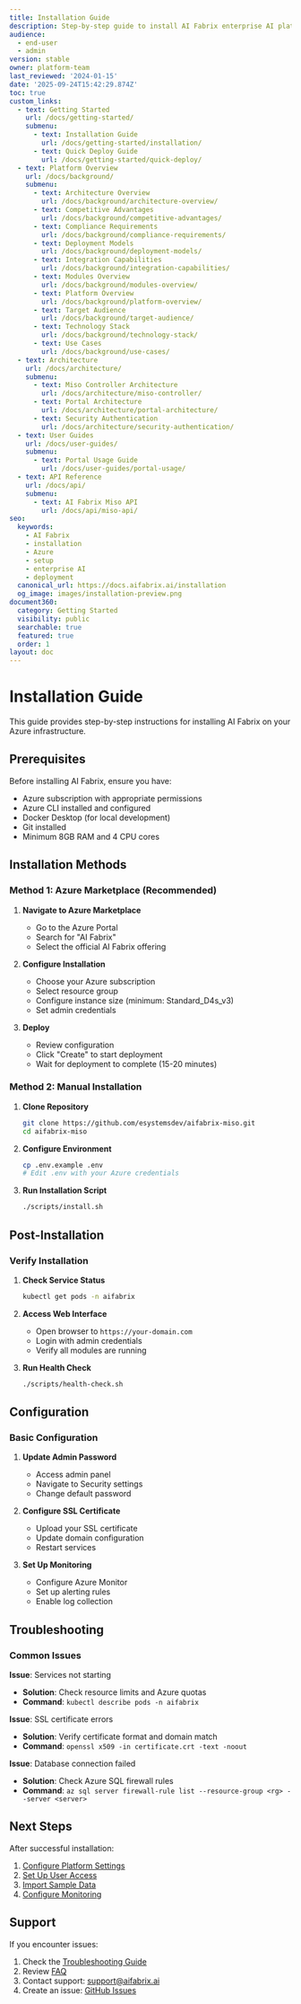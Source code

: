 ```yaml
---
title: Installation Guide
description: Step-by-step guide to install AI Fabrix enterprise AI platform on Azure infrastructure
audience:
  - end-user
  - admin
version: stable
owner: platform-team
last_reviewed: '2024-01-15'
date: '2025-09-24T15:42:29.874Z'
toc: true
custom_links:
  - text: Getting Started
    url: /docs/getting-started/
    submenu:
      - text: Installation Guide
        url: /docs/getting-started/installation/
      - text: Quick Deploy Guide
        url: /docs/getting-started/quick-deploy/
  - text: Platform Overview
    url: /docs/background/
    submenu:
      - text: Architecture Overview
        url: /docs/background/architecture-overview/
      - text: Competitive Advantages
        url: /docs/background/competitive-advantages/
      - text: Compliance Requirements
        url: /docs/background/compliance-requirements/
      - text: Deployment Models
        url: /docs/background/deployment-models/
      - text: Integration Capabilities
        url: /docs/background/integration-capabilities/
      - text: Modules Overview
        url: /docs/background/modules-overview/
      - text: Platform Overview
        url: /docs/background/platform-overview/
      - text: Target Audience
        url: /docs/background/target-audience/
      - text: Technology Stack
        url: /docs/background/technology-stack/
      - text: Use Cases
        url: /docs/background/use-cases/
  - text: Architecture
    url: /docs/architecture/
    submenu:
      - text: Miso Controller Architecture
        url: /docs/architecture/miso-controller/
      - text: Portal Architecture
        url: /docs/architecture/portal-architecture/
      - text: Security Authentication
        url: /docs/architecture/security-authentication/
  - text: User Guides
    url: /docs/user-guides/
    submenu:
      - text: Portal Usage Guide
        url: /docs/user-guides/portal-usage/
  - text: API Reference
    url: /docs/api/
    submenu:
      - text: AI Fabrix Miso API
        url: /docs/api/miso-api/
seo:
  keywords:
    - AI Fabrix
    - installation
    - Azure
    - setup
    - enterprise AI
    - deployment
  canonical_url: https://docs.aifabrix.ai/installation
  og_image: images/installation-preview.png
document360:
  category: Getting Started
  visibility: public
  searchable: true
  featured: true
  order: 1
layout: doc
---
```



# Installation Guide

This guide provides step-by-step instructions for installing AI Fabrix on your Azure infrastructure.

## Prerequisites

Before installing AI Fabrix, ensure you have:

- Azure subscription with appropriate permissions
- Azure CLI installed and configured
- Docker Desktop (for local development)
- Git installed
- Minimum 8GB RAM and 4 CPU cores

## Installation Methods

### Method 1: Azure Marketplace (Recommended)

1. **Navigate to Azure Marketplace**
   - Go to the Azure Portal
   - Search for "AI Fabrix"
   - Select the official AI Fabrix offering

2. **Configure Installation**
   - Choose your Azure subscription
   - Select resource group
   - Configure instance size (minimum: Standard_D4s_v3)
   - Set admin credentials

3. **Deploy**
   - Review configuration
   - Click "Create" to start deployment
   - Wait for deployment to complete (15-20 minutes)

### Method 2: Manual Installation

1. **Clone Repository**

   ```bash
   git clone https://github.com/esystemsdev/aifabrix-miso.git
   cd aifabrix-miso
   ```

2. **Configure Environment**

   ```bash
   cp .env.example .env
   # Edit .env with your Azure credentials
   ```

3. **Run Installation Script**

   ```bash
   ./scripts/install.sh
   ```

## Post-Installation

### Verify Installation

1. **Check Service Status**

   ```bash
   kubectl get pods -n aifabrix
   ```

2. **Access Web Interface**
   - Open browser to `https://your-domain.com`
   - Login with admin credentials
   - Verify all modules are running

3. **Run Health Check**

   ```bash
   ./scripts/health-check.sh
   ```

## Configuration

### Basic Configuration

1. **Update Admin Password**
   - Access admin panel
   - Navigate to Security settings
   - Change default password

2. **Configure SSL Certificate**
   - Upload your SSL certificate
   - Update domain configuration
   - Restart services

3. **Set Up Monitoring**
   - Configure Azure Monitor
   - Set up alerting rules
   - Enable log collection

## Troubleshooting

### Common Issues

**Issue**: Services not starting

- **Solution**: Check resource limits and Azure quotas
- **Command**: `kubectl describe pods -n aifabrix`

**Issue**: SSL certificate errors

- **Solution**: Verify certificate format and domain match
- **Command**: `openssl x509 -in certificate.crt -text -noout`

**Issue**: Database connection failed

- **Solution**: Check Azure SQL firewall rules
- **Command**: `az sql server firewall-rule list --resource-group <rg> --server <server>`

## Next Steps

After successful installation:

1. [Configure Platform Settings](configuration.md)
2. [Set Up User Access](user-management.md)
3. [Import Sample Data](sample-data.md)
4. [Configure Monitoring](monitoring.md)

## Support

If you encounter issues:

1. Check the [Troubleshooting Guide](../troubleshooting.md)
2. Review [FAQ](../faq.md)
3. Contact support: <support@aifabrix.ai>
4. Create an issue: [GitHub Issues](https://github.com/esystemsdev/aifabrix-miso/issues)
